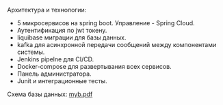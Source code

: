 Архитектура и технологии:
- 5 микросервисов на spring boot. Управление - Spring Cloud.
- Аутентификация по jwt токену.
- liquibase миграции для базы данных.
- kafka для асинхронной передачи сообщений между компонентами системы.
- Jenkins pipelne для CI/CD.
- Docker-compose для развертывания всех сервисов.
- Панель администратора.
- Junit и интеграционные тесты.

Схема базы данных:
[myb.pdf](https://github.com/user-attachments/files/19009835/myb.pdf)
